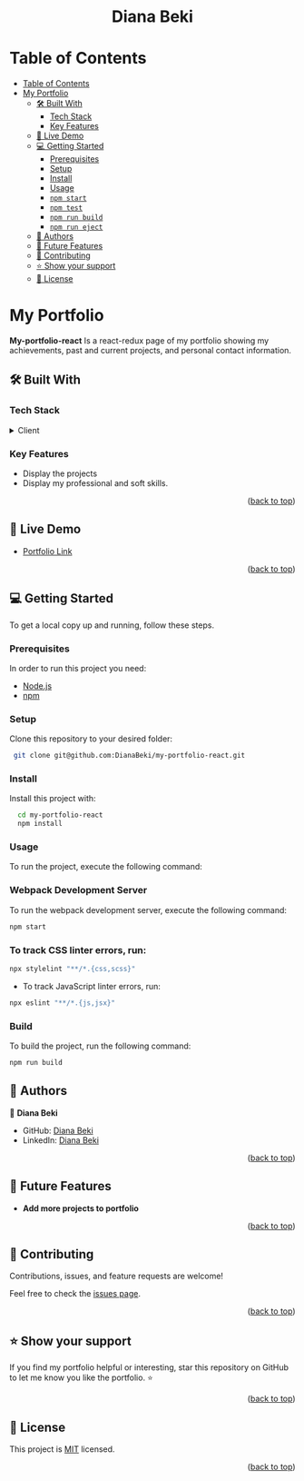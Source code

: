 <a name="readme-top"></a>

<div align="center">
  <h1><b>Diana Beki</b></h1>

</div>

# Table of Contents

- [ Table of Contents](#table-of-contents)
- [My Portfolio ](#about-project)
  - [🛠 Built With ](#-built-with-)
    - [Tech Stack ](#tech-stack-)
    - [Key Features ](#key-features-)
  - [🚀 Live Demo ](#live-demo-)
  - [💻 Getting Started ](#-getting-started-)
    - [Prerequisites](#prerequisites)
    - [Setup](#setup)
    - [Install](#install)
    - [Usage](#usage)
    - [`npm start`](#npm-start)
    - [`npm test`](#npm-test)
    - [`npm run build`](#npm-run-build)
    - [`npm run eject`](#npm-run-eject)
  - [👥 Authors ](#-authors-)
  - [🔭 Future Features ](#-future-features-)
  - [🤝 Contributing ](#-contributing-)
  - [⭐️ Show your support ](#️-show-your-support-)
  - [📝 License ](#-license-)

# My Portfolio <a name="#about-project"></a>

**My-portfolio-react** Is a react-redux page of my portfolio showing my achievements, past and current projects, and personal contact information. 

## 🛠 Built With <a name="built-with"></a>

### Tech Stack <a name="tech-stack"></a>

<details>
  <summary>Client</summary>
  <ul>
    <li><a href="#">React</a></li>
    <li><a href="#">Redux</a></li>
  </ul>
</details>

<!-- Features -->

### Key Features <a name="key-features"></a>

- Display the projects
- Display my professional and soft skills.

<p align="right">(<a href="#readme-top">back to top</a>)</p>

<!-- LIVE DEMO -->

## 🚀 Live Demo <a name="live-demo"></a>

- [Portfolio Link]()

<p align="right">(<a href="#readme-top">back to top</a>)</p>

<!-- GETTING STARTED -->

## 💻 Getting Started <a name="getting-started"></a>

To get a local copy up and running, follow these steps.

### Prerequisites

In order to run this project you need:

- <a href="https://nodejs.org/en/download">Node.js</a>
- <a href="https://docs.npmjs.com/downloading-and-installing-node-js-and-npm">npm</a>

### Setup

Clone this repository to your desired folder:

```sh
 git clone git@github.com:DianaBeki/my-portfolio-react.git
```

### Install

Install this project with:

```sh
  cd my-portfolio-react
  npm install
```

### Usage

To run the project, execute the following command:

### Webpack Development Server

To run the webpack development server, execute the following command:

```bash
npm start
```

### To track CSS linter errors, run:

```bash
npx stylelint "**/*.{css,scss}"
```

- To track JavaScript linter errors, run:

```bash
npx eslint "**/*.{js,jsx}"
```

### Build

To build the project, run the following command:

```bash
npm run build
```

<!-- AUTHORS -->

## 👥 Authors <a name="authors"></a>

👤 **Diana Beki**

- GitHub: [Diana Beki](https://github.com/DianaBeki)
- LinkedIn: [Diana Beki](https://www.linkedin.com/in/diana-beki-b49684230/)
<p align="right">(<a href="#readme-top">back to top</a>)</p>

<!-- FUTURE FEATURES -->

## 🔭 Future Features <a name="future-features"></a>

- **Add more projects to portfolio**

<p align="right">(<a href="#readme-top">back to top</a>)</p>

<!-- CONTRIBUTING -->

## 🤝 Contributing <a name="contributing"></a>

Contributions, issues, and feature requests are welcome!

Feel free to check the [issues page](https://github.com/DianaBeki/my-portfolio-react/issues).

<p align="right">(<a href="#readme-top">back to top</a>)</p>

<!-- SUPPORT -->

## ⭐️ Show your support <a name="support"></a>

If you find my portfolio helpful or interesting, star this repository on GitHub to let me know you like the portfolio. ⭐️

<p align="right">(<a href="#readme-top">back to top</a>)</p>

<!-- LICENSE -->

## 📝 License <a name="license"></a>

This project is [MIT](./LICENSE) licensed.

<p align="right">(<a href="#readme-top">back to top</a>)</p>

<a name="readme-top"></a>
